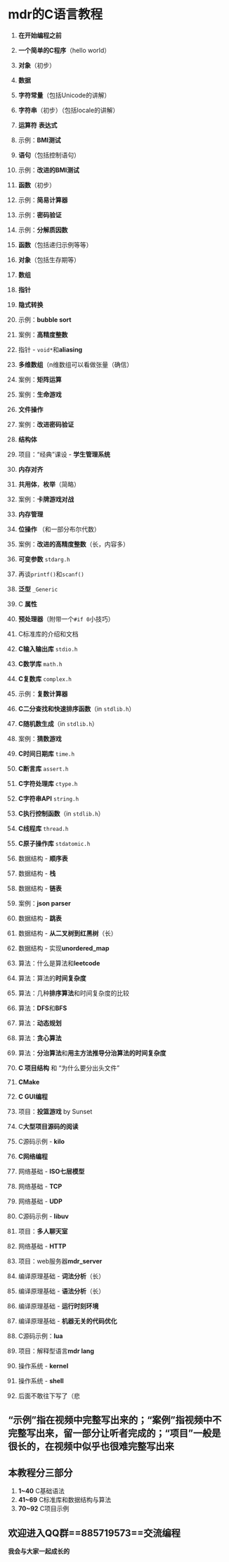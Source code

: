 # mdr的C语言教程

1. **在开始编程之前**
2. **一个简单的C程序**（hello world）
3. **对象**（初步）
4. **数据**
5. **字符常量**（包括Unicode的讲解）
6. **字符串**（初步）（包括locale的讲解）
7. **运算符** **表达式**
8. 示例：**BMI测试**
9. **语句**（包括控制语句）
10. 示例：**改进的BMI测试**
11. **函数**（初步）
12. 示例：**简易计算器**
13. 示例：**密码验证**
14. 示例：**分解质因数**
15. **函数**（包括递归示例等等）
16. **对象**（包括生存期等）
17. **数组**
18. **指针**
19. **隐式转换**
20. 示例：**bubble sort**
21. 案例：**高精度整数**
22. 指针 - `void*`和**aliasing**
23. **多维数组**（n维数组可以看做张量（确信）
24. 案例：**矩阵运算**
25. 案例：**生命游戏**
26. **文件操作**
27. 案例：**改进密码验证**
28. **结构体**
29. 项目：“经典”课设 - **学生管理系统**
30. **内存对齐**
31. **共用体**，**枚举**（简略）
32. 案例：**卡牌游戏对战**
33. **内存管理**
34. **位操作** （和一部分布尔代数）
35. 案例：**改进的高精度整数**（长，内容多）
36. **可变参数** `stdarg.h`
37. 再谈`printf()`和`scanf()`
38. **泛型** `_Generic`
39. C **属性**
40. **预处理器**（附带一个`#if 0`小技巧）

41. C标准库的介绍和文档
42. **C输入输出库** `stdio.h`
43. **C数学库** `math.h`
44. **C复数库** `complex.h`
45. 示例：**复数计算器**
46. **C二分查找和快速排序函数**（in `stdlib.h`）
47. **C随机数生成**（in `stdlib.h`）
48. 案例：**猜数游戏**
49. **C时间日期库** `time.h`
50. **C断言库** `assert.h`
51. **C字符处理库** `ctype.h`
52. **C字符串API** `string.h`
53. **C执行控制函数**（in `stdlib.h`）
54. **C线程库** `thread.h`
55. **C原子操作库** `stdatomic.h`
56. 数据结构 - **顺序表**
57. 数据结构 - **栈**
58. 数据结构 - **链表**
59. 案例：**json parser**
60. 数据结构 - **跳表**
61. 数据结构 - **从二叉树到红黑树**（长）
62. 数据结构 - 实现**unordered_map**
63. 算法：什么是算法和**leetcode**
64. 算法：算法的**时间复杂度**
65. 算法：几种**排序算法**和时间复杂度的比较
66. 算法：**DFS**和**BFS**
67. 算法：**动态规划**
68. 算法：**贪心算法**
69. 算法：**分治算法**和**用主方法推导分治算法的时间复杂度**

70. **C 项目结构** 和 “为什么要分出头文件”
71. **CMake**
72. **C GUI编程**
73. 项目：**投篮游戏** by Sunset
74. C**大型项目源码的阅读**
75. C源码示例 - **kilo**
76. **C网络编程**
77. 网络基础 - **ISO七层模型**
78. 网络基础 - **TCP**
79. 网络基础 - **UDP**
80. C源码示例 - **libuv**
81. 项目：**多人聊天室**
82. 网络基础 - **HTTP**
83. 项目：web服务器**mdr_server**
84. 编译原理基础 - **词法分析**（长）
85. 编译原理基础 - **语法分析**（长）
86. 编译原理基础 - **运行时刻环境**
87. 编译原理基础 - **机器无关的代码优化**
88. C源码示例：**lua**
89. 项目：解释型语言**mdr lang**
90. 操作系统 - **kernel**
91. 操作系统 - **shell**
92. 后面不敢往下写了（悲

## “示例”指在视频中完整写出来的；“案例”指视频中不完整写出来，留一部分让听者完成的；“项目”一般是很长的，在视频中似乎也很难完整写出来


## 本教程分三部分

1. **1~40** C基础语法
2. **41~69** C标准库和数据结构与算法
3. **70~92** C项目示例

## **欢迎进入QQ群==885719573==交流编程**

**我会与大家一起成长的**